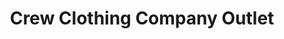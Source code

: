 ---
title: "Crew Clothing Company Outlet"
url: /braintree/crew-clothing-company-outlet/
shop: clothes
---